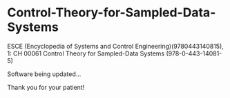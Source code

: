 # Control-Theory-for-Sampled-Data-Systems
ESCE (Encyclopedia of Systems and Control Engineering)(9780443140815), 1: CH 00061 Control Theory for Sampled-Data Systems (978-0-443-14081-5)

Software being updated...

Thank you for your patient!
